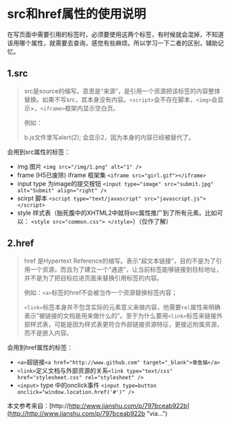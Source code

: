 # src和href属性的使用说明 #
在写页面中需要引用的标签时，必须要使用这两个标签，有时候就会混掉，不知道该用哪个属性，就需要去查询，感觉有些麻烦。所以学习一下二者的区别，辅助记忆。

## 1.src ##
> src是source的缩写。意思是“来源”，是引用一个资源把该标签的内容整体替换。如果不写src，其本身没有内容。`<script>`会不存在脚本，`<img>`会显示×，`<iframe>`框架内显示空白页。
> 
> 例如：<script type="text/javascript" src="b.js">alert(1)</script>
> 
> b.js文件里写alert(2);
> 会显示2，因为本身的内容已经被替代了。

会用到src属性的标签：
- img 图片 `<img src="/img/1.png" alt="1" />`
- frame (H5已废除) iframe 框架集 `<iframe src="girl.gif"></iframe>`
- input type 为image的提交按钮 `<input type="image" src="submit.jpg"
alt="Submit" align="right" />`
- scirpt 脚本 `<script type="text/javascript" src="javascript.js"></script>`
- style 样式表（胎死腹中的XHTML2中就将src属性推广到了所有元素。比如可以： `<style src="common.css"> </style>`）（仅作了解）

## 2.href ##
> href 是Hypertext Reference的缩写。表示“超文本链接”，目的不是为了引用一个资源，而且为了建立一个“通道”，让当前标签能够链接到目标地址，并不是为了把目标拉进页面来替换引用标签的内容。
> 
> 例如：`<a>`标签的href不会被当作一个资源替换标签内容；
> 
> `<link>`标签本身并不包含实际的元素意义来做内容，他需要`rel`属性来明确表示“被链接的文档是用来做什么的”。至于为什么要用`<link>`标签来链接外部样式表，可能是因为样式表更符合外部链接资源特征，更接近附属资源，而不是嵌入内容。

会用到href属性的标签：
- `<a>`超链接`<a href="http://www.github.com" target="_blank">章鱼猫</a>`
- `<link>`定义文档与外部资源的关系`<link type="text/css" href="stylesheet.css" rel="stylesheet" />`
- `<input>` type 中的onclick事件
`<input type=button onclick="window.location.href('#')" />`

本文参考来自：[http://http://www.jianshu.com/p/797bceab922b](http://http://www.jianshu.com/p/797bceab922b "via...")